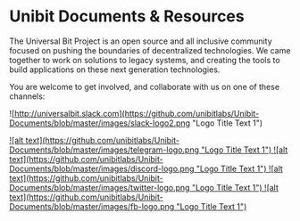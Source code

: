 # Unibit Documents & Resources

The Universal Bit Project is an open source and all inclusive community focused on pushing the boundaries of decentralized technologies. We came together to work on solutions to legacy systems, and creating the tools to build applications on these next generation technologies.

You are welcome to get involved, and collaborate with us on one of these channels:



![http://universalbit.slack.com](https://github.com/unibitlabs/Unibit-Documents/blob/master/images/slack-logo2.png "Logo Title Text 1")


<a href="">
![alt text](https://github.com/unibitlabs/Unibit-Documents/blob/master/images/telegram-logo.png "Logo Title Text 1")
</a>

<a href="">
![alt text](https://github.com/unibitlabs/Unibit-Documents/blob/master/images/discord-logo.png "Logo Title Text 1")
</a>

<a href="">
![alt text](https://github.com/unibitlabs/Unibit-Documents/blob/master/images/twitter-logo.png "Logo Title Text 1")
</a>

<a href="">
![alt text](https://github.com/unibitlabs/Unibit-Documents/blob/master/images/fb-logo.png "Logo Title Text 1")
</a>
